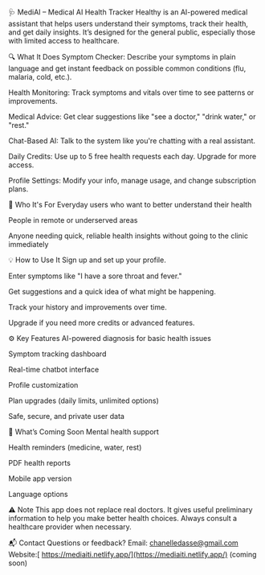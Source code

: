 🩺 MediAI – Medical AI Health Tracker
Healthy is an AI-powered medical assistant that helps users understand their symptoms, track their health, and get daily insights. It’s designed for the general public, especially those with limited access to healthcare.

🔍 What It Does
Symptom Checker: Describe your symptoms in plain language and get instant feedback on possible common conditions (flu, malaria, cold, etc.).

Health Monitoring: Track symptoms and vitals over time to see patterns or improvements.

Medical Advice: Get clear suggestions like "see a doctor," "drink water," or "rest."

Chat-Based AI: Talk to the system like you're chatting with a real assistant.

Daily Credits: Use up to 5 free health requests each day. Upgrade for more access.

Profile Settings: Modify your info, manage usage, and change subscription plans.

👥 Who It's For
Everyday users who want to better understand their health

People in remote or underserved areas

Anyone needing quick, reliable health insights without going to the clinic immediately

💡 How to Use It
Sign up and set up your profile.

Enter symptoms like "I have a sore throat and fever."

Get suggestions and a quick idea of what might be happening.

Track your history and improvements over time.

Upgrade if you need more credits or advanced features.

⚙️ Key Features
AI-powered diagnosis for basic health issues

Symptom tracking dashboard

Real-time chatbot interface

Profile customization

Plan upgrades (daily limits, unlimited options)

Safe, secure, and private user data

🌱 What’s Coming Soon
Mental health support

Health reminders (medicine, water, rest)

PDF health reports

Mobile app version

Language options

⚠️ Note
This app does not replace real doctors. It gives useful preliminary information to help you make better health choices. Always consult a healthcare provider when necessary.

📬 Contact
Questions or feedback?
Email: chanelledasse@gmail.com
Website:[ https://mediaiti.netlify.app/](https://mediaiti.netlify.app/) (coming soon)
